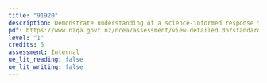 ```yaml
---
title: "91920"
description: Demonstrate understanding of a science-informed response to a local issue.
pdf: https://www.nzqa.govt.nz/ncea/assessment/view-detailed.do?standardNumber=91920
level: "1"
credits: 5
assessment: Internal
ue_lit_reading: false
ue_lit_writing: false
---
```

